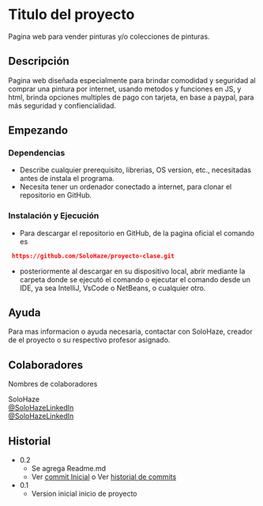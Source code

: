 # Titulo del proyecto

Pagina web para vender pinturas y/o colecciones de pinturas.

## Descripción

Pagina web diseñada especialmente para brindar comodidad y seguridad al comprar una pintura por internet, usando metodos y funciones en JS, y html, brinda opciones multiples de pago con tarjeta, en base a paypal, para más seguridad y confiencialidad.

## Empezando

### Dependencias

* Describe cualquier prerequisito, librerias, OS version, etc., necesitadas antes de instala el programa.
* Necesita tener un ordenador conectado a internet, para clonar el repositorio en GitHub.


### Instalación y Ejecución

* Para descargar el repositorio en GitHub, de la pagina oficial el comando es
```Json
 https://github.com/SoloHaze/proyecto-clase.git
```

* posteriormente al descargar en su dispositivo local, abrir mediante la carpeta donde se ejecutó el comando o ejecutar el comando desde un IDE, ya sea IntelliJ, VsCode o NetBeans, o cualquier otro.


## Ayuda

Para mas informacion o ayuda necesaria, contactar con SoloHaze, creador de el proyecto o su respectivo profesor asignado.


## Colaboradores

Nombres de colaboradores  

SoloHaze    
[@SoloHazeLinkedIn](https://www.linkedin.com/in/aron-acevedo-navarrete-096701142/?originalSubdomain=cl)  
[@SoloHazeLinkedIn](https://www.linkedin.com/in/aron-orlando-acevedo-navarrete-202708270)

## Historial

* 0.2
    * Se agrega Readme.md 
    * Ver [commit Inicial](https://github.com/SoloHaze/proyecto-clase/commit/9972037818f6b822186374c7453c5eeccd319ba2) o Ver [historial de commits](https://github.com/SoloHaze/proyecto-clase/activity)
* 0.1
    *  Version inicial inicio de proyecto

